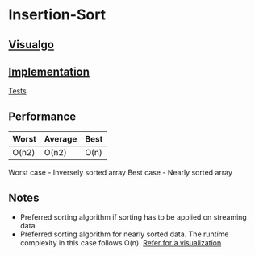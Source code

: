 # Insertion-Sort

## [Visualgo](https://visualgo.net/en/sorting)

## [Implementation](https://github.com/dsinecos/sorting-algorithms/blob/master/insertion-sort.js)
   [Tests](https://github.com/dsinecos/sorting-algorithms/blob/master/tests/test-insertion-sort.js)

## Performance

| Worst | Average | Best |
| ----- | ------- | ---- |
| O(n2) | O(n2)   | O(n) |

Worst case - Inversely sorted array
Best case - Nearly sorted array

## Notes

* Preferred sorting algorithm if sorting has to be applied on streaming data
* Preferred sorting algorithm for nearly sorted data. The runtime complexity in this case follows O(n). [Refer for a visualization](https://www.toptal.com/developers/sorting-algorithms)
